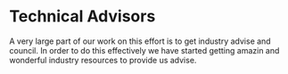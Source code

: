 # Technical Advisors
A very large part of our work on this effort is to get industry advise and council. In order to do this effectively we
have started getting amazin and wonderful industry resources to provide us advise. 

[comment]: <> (# Healthcare Business Leader)

[comment]: <> (![Atif Chaughtai]&#40;../../images/Resources/atifc.jpg&#41;  )

[comment]: <> (# Chief Architect )

[comment]: <> (![Alan Scott]&#40;../../images/Resources/AlanScott.jpg&#41;  )
